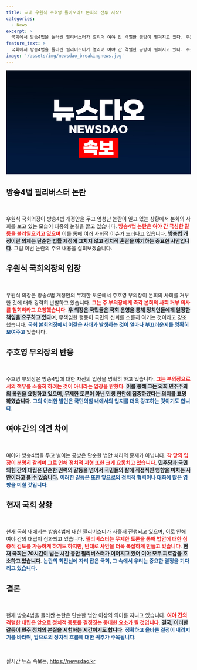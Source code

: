 ```yaml
---
title: 교대 우원식 주호영 돌아오라! 본회의 전투 시작!
categories:
  - News
excerpt: >
  국회에서 방송4법을 둘러싼 필리버스터가 열리며 여야 간 격렬한 공방이 펼쳐지고 있다. 주호영 부의장은 사회를 거부했고, 우원식 의장은 그의 복귀를 촉구하며 직무를 방기하지 말라고 경고했다.
feature_text: >
  국회에서 방송4법을 둘러싼 필리버스터가 열리며 여야 간 격렬한 공방이 펼쳐지고 있다. 주호영 부의장은 사회를 거부했고, 우원식 의장은 그의 복귀를 촉구하며 직무를 방기하지 말라고 경고했다.
image: '/assets/img/newsdao_breakingnews.jpg'
---
```


<p><img src="/assets/img/newsdao_breakingnews.jpg" alt="bookingtag 속보" /></p>

<h2 data-ke-size="size26">방송4법 필리버스터 논란</h2>

<p data-ke-size="size16">&nbsp;</p>

<p>우원식 국회의장이 방송4법 개정안을 두고 엄청난 논란이 일고 있는 상황에서 본회의 사회를 보고 있는 모습이 대중의 눈길을 끌고 있습니다. <b><span style="color: #ee2323;">방송4법 논란은 여야 간 극심한 갈등을 불러일으키고 있으며</span></b> 이를 통해 여러 사회적 이슈가 드러나고 있습니다. <b><span style="background-color: #21538527;">방송법 개정이란 의제는 단순한 법률 제정에 그치지 않고 정치적 혼란을 야기하는 중요한 사안입니다</span></b>. 그럼 이번 논란의 주요 내용을 살펴보겠습니다.</p>

<h2 data-ke-size="size26">우원식 국회의장의 입장</h2>

<p data-ke-size="size16">&nbsp;</p>

<p>우원식 의장은 방송4법 개정안의 무제한 토론에서 주호영 부의장이 본회의 사회를 거부한 것에 대해 강력히 반발하고 있습니다. <b><span style="color: #ee2323;">그는 주 부의장에게 즉각 본회의 사회 거부 의사를 철회하라고 요청했습니다</span></b>. <b><span style="background-color: #21538527;">우 의장은 국민들은 국회 운영을 통해 정치인들에게 일정한 책임을 요구하고 있다</span></b>며, 무책임한 행동이 국민의 신뢰를 소홀히 여기는 것이라고 강조했습니다. <b><span style="color: #1a5490;">국회 본회의장에서 이같은 사태가 발생하는 것이 얼마나 부끄러운지를 명확히 보여주고</span></b> 있습니다.</p>

<h2 data-ke-size="size26">주호영 부의장의 반응</h2>

<p data-ke-size="size16">&nbsp;</p>

<p>주호영 부의장은 방송4법에 대한 자신의 입장을 명확히 하고 있습니다. <b><span style="color: #ee2323;">그는 부의장으로서의 책무를 소홀히 하려는 것이 아니라는 입장을 밝혔다</span></b>. <b><span style="background-color: #21538527;">이를 통해 그는 의회 민주주의의 복원을 요청하고 있으며, 무제한 토론이 아닌 민생 현안에 집중하겠다는 의지를 표명하였습니다</span></b>. <b><span style="color: #1a5490;">그의 이러한 발언은 국민의힘 내에서의 입지를 더욱 강조하는 것이기도 합니다</span></b>.</p>

<h2 data-ke-size="size26">여야 간의 의견 차이</h2>

<p data-ke-size="size16">&nbsp;</p>

<p>여야가 방송4법을 두고 벌이는 공방은 단순한 법안 처리의 문제가 아닙니다. <b><span style="color: #ee2323;">각 당의 입장이 분명히 갈리며 그로 인해 정치적 지형 또한 크게 요동치고 있습니다</span></b>. <b><span style="background-color: #21538527;">민주당과 국민의힘 간의 대립은 단순한 권력의 갈등을 넘어서 국민들의 삶에 직접적인 영향을 미치는 사안이라고 볼 수 있습니다</span></b>. <b><span style="color: #1a5490;">이러한 갈등은 또한 앞으로의 정치적 협력이나 대화에 많은 영향을 미칠 것입니다</span></b>.</p>

<h2 data-ke-size="size26">현재 국회 상황</h2>

<p data-ke-size="size16">&nbsp;</p>

<p>현재 국회 내에서는 방송4법에 대한 필리버스터가 사흘째 진행되고 있으며, 이로 인해 여야 간의 대립이 심화되고 있습니다. <b><span style="color: #ee2323;">필리버스터는 무제한 토론을 통해 법안에 대한 심층적 검토를 가능하게 하기도 하지만, 반대로 사안을 더욱 복잡하게 만들고 있습니다</span></b>. <b><span style="background-color: #21538527;">현재 국회는 70시간이 넘는 시간 동안 필리버스터가 이어지고 있어 여야 모두 피로감을 호소하고 있습니다</span></b>. <b><span style="color: #1a5490;">논란의 최전선에 자리 잡은 국회, 그 속에서 우리는 중요한 결정을 기다리고 있습니다.</span></b></p>

<h2 data-ke-size="size26">결론</h2>

<p data-ke-size="size16">&nbsp;</p>

<p>현재 방송4법을 둘러싼 논란은 단순한 법안 이상의 의미를 지니고 있습니다. <b><span style="color: #ee2323;">여야 간의 격렬한 대립은 앞으로 정치적 풍토를 결정짓는 중대한 요소가 될 것입니다</span></b>. <b><span style="background-color: #21538527;">결국, 이러한 갈등이 민주 정치의 본질을 시험하는 시간이기도 합니다</span></b>. <b><span style="color: #1a5490;">정확하고 올바른 결정이 내려지기를 바라며, 앞으로의 정치적 흐름에 대한 귀추가 주목됩니다</span></b>. </p>

<p data-ke-size="size16">&nbsp;</p>
실시간 뉴스 속보는, <a href="https://newsdao.kr" rel="dofollow">https://newsdao.kr</a>


